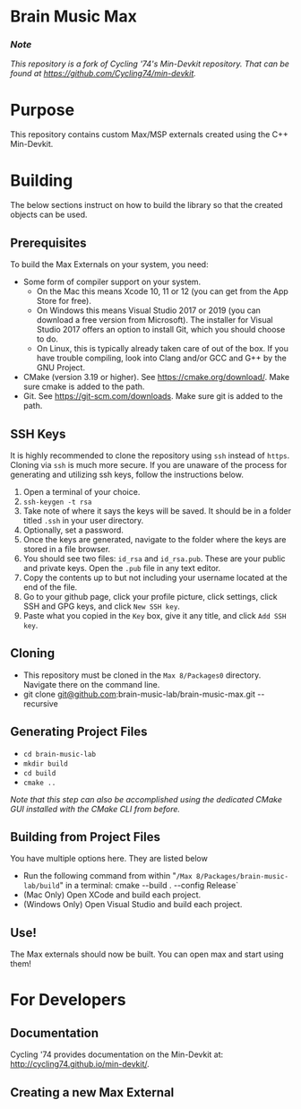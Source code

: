 # Brain Music Max

### *Note*
*This repository is a fork of Cycling '74's Min-Devkit repository. That can be found at https://github.com/Cycling74/min-devkit.*

# Purpose
This repository contains custom Max/MSP externals created using the C++ Min-Devkit. 

# Building
The below sections instruct on how to build the library so that the created objects can be used.

## Prerequisites
To build the Max Externals on your system, you need: 
* Some form of compiler support on your system.
    * On the Mac this means Xcode 10, 11 or 12 (you can get from the App Store for free).
    * On Windows this means Visual Studio 2017 or 2019 (you can download a free version from Microsoft). The installer for Visual Studio 2017 offers an option to install Git, which you should choose to do.
    * On Linux, this is typically already taken care of out of the box. If you have trouble compiling, look into Clang and/or GCC and G++ by the GNU Project.
* CMake (version 3.19 or higher). See https://cmake.org/download/. Make sure cmake is added to the path.
* Git. See https://git-scm.com/downloads. Make sure git is added to the path.

## SSH Keys
It is highly recommended to clone the repository using `ssh` instead of `https`. Cloning via `ssh` is much more secure. If you are unaware of the process for generating and utilizing ssh keys, follow the instructions below.
1. Open a terminal of your choice.
2. `ssh-keygen -t rsa`
3. Take note of where it says the keys will be saved. It should be in a folder titled `.ssh` in your user directory.
4. Optionally, set a password. 
5. Once the keys are generated, navigate to the folder where the keys are stored in a file browser.
6. You should see two files: `id_rsa` and `id_rsa.pub`. These are your public and private keys. Open the `.pub` file in any text editor.
7. Copy the contents up to but not including your username located at the end of the file.
8. Go to your github page, click your profile picture, click settings, click SSH and GPG keys, and click `New SSH key`.
9. Paste what you copied in the `Key` box, give it any title, and click `Add SSH key`.

## Cloning
* This repository must be cloned in the `Max 8/Packages0` directory. Navigate there on the command line.
* git clone git@github.com:brain-music-lab/brain-music-max.git --recursive

## Generating Project Files
* `cd brain-music-lab`
* `mkdir build`
* `cd build`
* `cmake ..`

*Note that this step can also be accomplished using the dedicated CMake GUI installed with the CMake CLI from before.*

## Building from Project Files
You have multiple options here. They are listed below
* Run the following command from within "`/Max 8/Packages/brain-music-lab/build`" in a terminal: cmake --build . --config Release`
* (Mac Only) Open XCode and build each project.
* (Windows Only) Open Visual Studio and build each project.

## Use!
The Max externals should now be built. You can open max and start using them!

# For Developers
## Documentation
Cycling '74 provides documentation on the Min-Devkit at: http://cycling74.github.io/min-devkit/.

## Creating a new Max External

